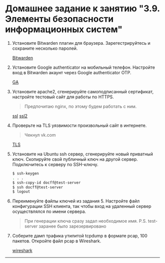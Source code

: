 # Домашнее задание к занятию "3.9. Элементы безопасности информационных систем"

1. Установите Bitwarden плагин для браузера. Зарегестрируйтесь и сохраните несколько паролей.

    [Bitwarden](Bitwarden.png)

2. Установите Google authenticator на мобильный телефон. Настройте вход в Bitwarden акаунт через Google authenticator OTP.

    [GA](GA.png)

3. Установите apache2, сгенерируйте самоподписанный сертификат, настройте тестовый сайт для работы по HTTPS.

    > Предпочитаю nginx, по этому будем работать с ним.

    [ssl](ssl.png)
    [ssl2](ssl2.png)

4. Проверьте на TLS уязвимости произвольный сайт в интернете.

    > Чекнул vk.com

    [TLS](TLS.png)

5. Установите на Ubuntu ssh сервер, сгенерируйте новый приватный ключ. Скопируйте свой публичный ключ на другой сервер. Подключитесь к серверу по SSH-ключу.

    ```bash
    $ ssh-keygen
    . . .
    $ ssh-copy-id docff@test-server
    $ ssh docff@test-server
    $ logout
    ```

6. Переименуйте файлы ключей из задания 5. Настройте файл конфигурации SSH клиента, так чтобы вход на удаленный сервер осуществлялся по имени сервера.

    > При генерации ключа сразу задал необходимое имя.
    P.S. test-server заранее было зарезервировано

7. Соберите дамп трафика утилитой tcpdump в формате pcap, 100 пакетов. Откройте файл pcap в Wireshark.

    [wireshark](wireshark.png)

 ---
